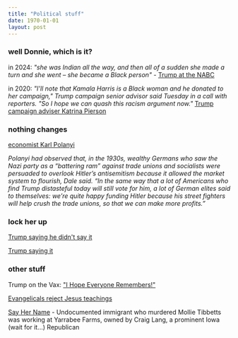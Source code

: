 ```yaml
---
title: "Political stuff"
date: 1970-01-01
layout: post
---
```

### well Donnie, which is it?
in 2024: *"she was Indian all the way, and then all of a sudden she made a turn and she went – she became a Black person"* - [Trump at the NABC](https://www.cnn.com/2024/07/31/politics/donald-trump-kamala-harris-black-nabj/index.html)

in 2020: *"I'll note that Kamala Harris is a Black woman and he donated to her campaign," Trump campaign senior advisor said Tuesday in a call with reporters. "So I hope we can quash this racism argument now."* [Trump campaign adviser Katrina Pierson](https://www.ap.org/news-highlights/elections/2024/donald-trump-falsely-suggests-kamala-harris-misled-voters-about-her-race/)

### nothing changes
[economist Karl Polanyi](https://www.theguardian.com/books/article/2024/jun/23/the-greatest-thinker-youve-never-heard-of-expert-who-explained-hitlers-rise-is-finally-in-the-spotlight)

*Polanyi had observed that, in the 1930s, wealthy Germans who saw the Nazi party as a “battering ram” against trade unions and socialists were persuaded to overlook Hitler’s antisemitism because it allowed the market system to flourish, Dale said. “In the same way that a lot of Americans who find Trump distasteful today will still vote for him, a lot of German elites said to themselves: we’re quite happy funding Hitler because his street fighters will help crush the trade unions, so that we can make more profits.”*

### lock her up
[Trump saying he didn't say it](https://x.com/atrupar/status/1797257168548253746)

[Trump saying it](https://x.com/Acyn/status/1317248938001403904)

### other stuff
Trump on the Vax: ["I Hope Everyone Remembers!"](https://www.fox29.com/news/trump-takes-credit-for-covid-19-vaccine-i-hope-everyone-remembers)

[Evangelicals reject Jesus teachings](https://www.newsweek.com/evangelicals-rejecting-jesus-teachings-liberal-talking-points-pastor-1818706)

[Say Her Name](https://www.desmoinesregister.com/story/news/2018/08/21/mollie-tibbetts-undocumented-immigrant-accused-killing-worked-farm-owned-republican-iowa-craig-lang/1059482002/) - Undocumented immigrant who murdered Mollie Tibbetts was working at Yarrabee Farms, owned by Craig Lang, a prominent Iowa (wait for it...) Republican



